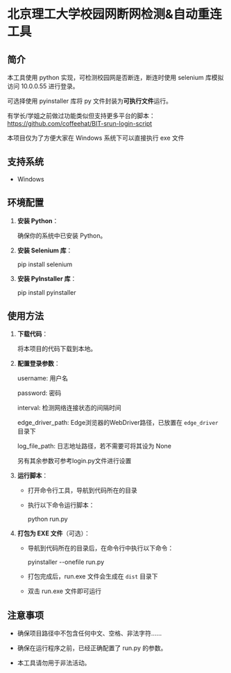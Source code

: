 # 北京理工大学校园网断网检测&自动重连工具

## 简介
本工具使用 python 实现，可检测校园网是否断连，断连时使用 selenium 库模拟访问 10.0.0.55 进行登录。  

可选择使用 pyinstaller 库将 py 文件封装为**可执行文件**运行。  

有学长/学姐之前做过功能类似但支持更多平台的脚本：https://github.com/coffeehat/BIT-srun-login-script  

本项目仅为了方便大家在 Windows 系统下可以直接执行 exe 文件  

## 支持系统
- Windows

## 环境配置
1. **安装 Python**：
   
   确保你的系统中已安装 Python。
    
2. **安装 Selenium 库**：
   
   pip install selenium
   
3. **安装 PyInstaller 库**：
   
   pip install pyinstaller
   

## 使用方法
1. **下载代码**：  
   
   将本项目的代码下载到本地。
   
2. **配置登录参数**：  
   
   username: 用户名
   
   password: 密码
   
   interval: 检测网络连接状态的间隔时间
   
   edge_driver_path: Edge浏览器的WebDriver路径，已放置在 `edge_driver` 目录下
   
   log_file_path: 日志地址路径，若不需要可将其设为 None
   
   另有其余参数可参考login.py文件进行设置
   
3. **运行脚本**：
   
   - 打开命令行工具，导航到代码所在的目录
     
   - 执行以下命令运行脚本：
     
     python run.py
     
4. **打包为 EXE 文件**（可选）：  
   
   - 导航到代码所在的目录后，在命令行中执行以下命令：
      
     pyinstaller --onefile run.py
     
   - 打包完成后，run.exe 文件会生成在 `dist` 目录下
      
   - 双击 run.exe 文件即可运行  

## 注意事项  

- 确保项目路径中不包含任何中文、空格、非法字符……
  
- 确保在运行程序之前，已经正确配置了 run.py 的参数。
  
- 本工具请勿用于非法活动。
